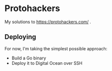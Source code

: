 # Protohackers

My solutions to https://protohackers.com/ .

## Deploying
For now, I'm taking the simplest possible approach:

* Build a Go binary
* Deploy it to Digital Ocean over SSH
